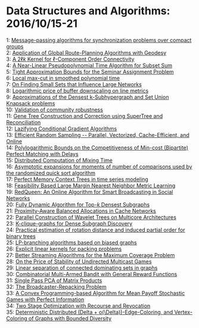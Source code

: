 # Data Structures and Algorithms: 2016/10/15-21  
1: [Message-passing algorithms for synchronization problems over compact  groups](https://doi.org/10.48550/arXiv.1610.04583)  
2: [Application of Global Route-Planning Algorithms with Geodesy](https://doi.org/10.48550/arXiv.1610.04597)  
3: [A $2\ell k$ Kernel for $\ell$-Component Order Connectivity](https://doi.org/10.48550/arXiv.1610.04711)  
4: [A Near-Linear Pseudopolynomial Time Algorithm for Subset Sum](https://doi.org/10.48550/arXiv.1610.04712)  
5: [Tight Approximation Bounds for the Seminar Assignment Problem](https://doi.org/10.48550/arXiv.1610.04785)  
6: [Local max-cut in smoothed polynomial time](https://doi.org/10.48550/arXiv.1610.04807)  
7: [On Finding Small Sets that Influence Large Networks](https://doi.org/10.48550/arXiv.1610.04838)  
8: [Logarithmic price of buffer downscaling on line metrics](https://doi.org/10.48550/arXiv.1610.04915)  
9: [Approximations of the Densest k-Subhypergraph and Set Union Knapsack  problems](https://doi.org/10.48550/arXiv.1610.04935)  
10: [Validation of community robustness](https://doi.org/10.48550/arXiv.1610.05045)  
11: [Gene Tree Construction and Correction using SuperTree and Reconciliation](https://doi.org/10.48550/arXiv.1610.05068)  
12: [Lazifying Conditional Gradient Algorithms](https://doi.org/10.48550/arXiv.1610.05120)  
13: [Efficient Random Sampling -- Parallel, Vectorized, Cache-Efficient, and  Online](https://doi.org/10.48550/arXiv.1610.05141)  
14: [Polylogarithmic Bounds on the Competitiveness of Min-cost (Bipartite)  Perfect Matching with Delays](https://doi.org/10.48550/arXiv.1610.05155)  
15: [Distributed Computation of Mixing Time](https://doi.org/10.48550/arXiv.1610.05646)  
16: [Asymptotic expansions for moments of number of comparisons used by the  randomized quick sort algorithm](https://doi.org/10.48550/arXiv.1610.05656)  
17: [Perfect Memory Context Trees in time series modeling](https://doi.org/10.48550/arXiv.1610.08910)  
18: [Feasibility Based Large Margin Nearest Neighbor Metric Learning](https://doi.org/10.48550/arXiv.1610.05710)  
19: [RedQueen: An Online Algorithm for Smart Broadcasting in Social Networks](https://doi.org/10.48550/arXiv.1610.05773)  
20: [Fully Dynamic Algorithm for Top-$k$ Densest Subgraphs](https://doi.org/10.48550/arXiv.1610.05897)  
21: [Proximity-Aware Balanced Allocations in Cache Networks](https://doi.org/10.48550/arXiv.1610.05961)  
22: [Parallel Construction of Wavelet Trees on Multicore Architectures](https://doi.org/10.48550/arXiv.1610.05994)  
23: [K-clique-graphs for Dense Subgraph Discovery](https://doi.org/10.48550/arXiv.1610.06008)  
24: [Practical estimation of rotation distance and induced partial order for  binary trees](https://doi.org/10.48550/arXiv.1610.06023)  
25: [LP-branching algorithms based on biased graphs](https://doi.org/10.48550/arXiv.1610.06060)  
26: [Explicit linear kernels for packing problems](https://doi.org/10.48550/arXiv.1610.06131)  
27: [Better Streaming Algorithms for the Maximum Coverage Problem](https://doi.org/10.48550/arXiv.1610.06199)  
28: [On the Price of Stability of Undirected Multicast Games](https://doi.org/10.48550/arXiv.1610.06515)  
29: [Linear separation of connected dominating sets in graphs](https://doi.org/10.48550/arXiv.1610.06539)  
30: [Combinatorial Multi-Armed Bandit with General Reward Functions](https://doi.org/10.48550/arXiv.1610.06603)  
31: [Single Pass PCA of Matrix Products](https://doi.org/10.48550/arXiv.1610.06656)  
32: [The Broadcaster-Repacking Problem](https://doi.org/10.48550/arXiv.1610.06672)  
33: [A Convex Programming-based Algorithm for Mean Payoff Stochastic Games  with Perfect Information](https://doi.org/10.48550/arXiv.1610.06681)  
34: [Two Stage Optimization with Recourse and Revocation](https://doi.org/10.48550/arXiv.1610.06701)  
35: [Deterministic Distributed (Delta + o(\Delta))-Edge-Coloring, and  Vertex-Coloring of Graphs with Bounded Diversity](https://doi.org/10.48550/arXiv.1610.06759)  